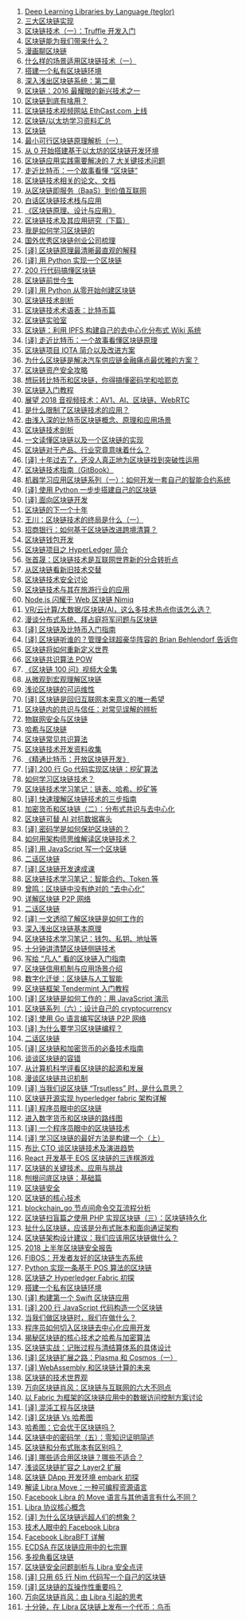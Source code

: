 1. [Deep Learning Libraries by Language (teglor)](https://weekly.manong.io/bounce?url=http%3A%2F%2Fwww.teglor.com%2Fb%2Fdeep-learning-libraries-language-cm569%2F%3Fhmsr%3Dtoutiao.io%26utm_medium%3Dtoutiao.io%26utm_source%3Dtoutiao.io&aid=3774&nid=89)
1. [三大区块链实现](https://weekly.manong.io/bounce?url=https%3A%2F%2Fqy.weixin.qq.com%2Fcgi-bin%2Fwap_getnewsmsg%3Faction%3Dget%26__biz%3DMzIyOTMyMzAyNQ%3D%3D%26mixuin%3DMjI2Nzc0NTE2ODU2MzQ5MTE2Ng%3D%3D%26mid%3D10000139%26idx%3D1%26sn%3D73d42fd80f3555acd9877405d7441c1b&aid=6411&nid=120)
1. [区块链技术（一）：Truffle 开发入门](https://weekly.manong.io/bounce?url=http%3A%2F%2Fwangxiaoming.com%2Fblog%2F2016%2F04%2F30%2Fblockchain-tech-truffle%2F&aid=6416&nid=120)
1. [区块链能为我们带来什么？](https://weekly.manong.io/bounce?url=https%3A%2F%2Fqy.weixin.qq.com%2Fcgi-bin%2Fwap_getnewsmsg%3Faction%3Dget%26__biz%3DMzIyOTMyMzAyNQ%3D%3D%26mixuin%3DMjI2Nzc0NTE2ODU2MzQ5MTE2Ng%3D%3D%26mid%3D10000139%26idx%3D1%26sn%3D73d42fd80f3555acd9877405d7441c1b%26scene%3D1%26from%3Dsinglemessage%26isappinstalled%3D0&aid=6642&nid=123)
1. [漫画聊区块链](https://weekly.manong.io/bounce?url=http%3A%2F%2Ftech.sina.com.cn%2Fz%2Fspecial%2Ftheme%2F2016-07-14%2Fdoc-ifxuapvw1975208.shtml&aid=6905&nid=127)
1. [什么样的场景适用区块链技术（一）](https://weekly.manong.io/bounce?url=http%3A%2F%2Frdcqii.hundsun.com%2Fportal%2Farticle%2F570.html&aid=6976&nid=128)
1. [搭建一个私有区块链环境](https://weekly.manong.io/bounce?url=http%3A%2F%2Ftoutiao.io%2Fj%2Fkbu055&aid=7471&nid=135)
1. [深入浅出区块链系统：第二章](https://weekly.manong.io/bounce?url=https%3A%2F%2Ftoutiao.io%2Fk%2Fh8dv0p&aid=7735&nid=139)
1. [区块链：2016 最耀眼的新兴技术之一](https://weekly.manong.io/bounce?url=http%3A%2F%2Fmp.weixin.qq.com%2Fs%3F__biz%3DMzI3MzEzMDI1OQ%3D%3D%26mid%3D2651815383%26idx%3D1%26sn%3Ddd55f73df9f054b4d1354675f76b2f61&aid=7922&nid=142)
1. [区块链到底有啥用？](https://weekly.manong.io/bounce?url=http%3A%2F%2Fmp.weixin.qq.com%2Fs%3F__biz%3DMzA5Mzk0MDU1Ng%3D%3D%26mid%3D2650893865%26idx%3D1%26sn%3Da9a5ec4388100528c69a2629725a6dc7&aid=7994&nid=143)
1. [区块链技术视频网站 EthCast.com 上线](https://weekly.manong.io/bounce?url=https%3A%2F%2Ftoutiao.io%2Fk%2Fts2aeh&aid=8056&nid=144)
1. [区块链/以太坊学习资料汇总](https://weekly.manong.io/bounce?url=https%3A%2F%2Ftoutiao.io%2Fk%2Fcn8t9m&aid=8157&nid=146)
1. [区块链](https://weekly.manong.io/bounce?url=http%3A%2F%2Ftoutiao.io%2Fsubjects%2F118131&aid=8504&nid=151)
1. [最小可行区块链原理解析（一）](https://weekly.manong.io/bounce?url=https%3A%2F%2Ftoutiao.io%2Fk%2F477gqe&aid=8482&nid=151)
1. [从 0 开始搭建基于以太坊的区块链开发环境](https://weekly.manong.io/bounce?url=https%3A%2F%2Ftoutiao.io%2Fk%2Fth5klx&aid=8839&nid=156)
1. [区块链应用实践需要解决的 7 大关键技术问题](https://weekly.manong.io/bounce?url=http%3A%2F%2Fmp.weixin.qq.com%2Fs%2F1ZI4oyaJhUlHDb-uJKh_sg&aid=9891&nid=171)
1. [走近比特币：一个故事看懂 “区块链”](https://weekly.manong.io/bounce?url=https%3A%2F%2Ftoutiao.io%2Fk%2Fwv71gy&aid=10171&nid=175)
1. [区块链技术相关的论文、文档](https://weekly.manong.io/bounce?url=https%3A%2F%2Ftoutiao.io%2Fk%2Fnw1fge&aid=10684&nid=182)
1. [从区块链即服务（BaaS）到价值互联网](https://weekly.manong.io/bounce?url=https%3A%2F%2Ftoutiao.io%2Fk%2Fxej9yb&aid=10638&nid=182)
1. [白话区块链技术栈与应用](https://weekly.manong.io/bounce?url=https%3A%2F%2Fmp.weixin.qq.com%2Fs%2FkuNtNekdsBYxoTtP6xxQqw&aid=10768&nid=183)
1. [《区块链原理、设计与应用》](https://weekly.manong.io/bounce?url=https%3A%2F%2Fitem.jd.com%2F12159265.html&aid=10780&nid=183)
1. [区块链技术及其应用研究（下篇）](https://weekly.manong.io/bounce?url=http%3A%2F%2Fmp.weixin.qq.com%2Fs%2FkYDPws0BHwIIEiv-aLZHgA&aid=10912&nid=185)
1. [我是如何学习区块链的](https://weekly.manong.io/bounce?url=https%3A%2F%2Ftoutiao.io%2Fk%2Fx6pxal&aid=10989&nid=186)
1. [国外优秀区块链创业公司梳理](https://weekly.manong.io/bounce?url=https%3A%2F%2Ftoutiao.io%2Fk%2Ffr3vc7&aid=11069&nid=187)
1. [[译] 区块链原理最清晰最直观的解释](https://weekly.manong.io/bounce?url=https%3A%2F%2Ftoutiao.io%2Fk%2F5agtrz&aid=11088&nid=187)
1. [[译] 用 Python 实现一个区块链](https://weekly.manong.io/bounce?url=https%3A%2F%2Ftoutiao.io%2Fk%2Fajwwg7&aid=11115&nid=188)
1. [200 行代码搞懂区块链](https://weekly.manong.io/bounce?url=http%3A%2F%2Fmp.weixin.qq.com%2Fs%2F9g-c3_YR4MJ3JWzrQN_b6A&aid=11183&nid=189)
1. [区块链前世今生](https://weekly.manong.io/bounce?url=http%3A%2F%2Fmp.weixin.qq.com%2Fs%2FHvWGFGtocC_wJbEI0R4Zdw&aid=11256&nid=190)
1. [[译] 用 Python 从零开始创建区块链](https://weekly.manong.io/bounce?url=https%3A%2F%2Ftoutiao.io%2Fk%2Fourzql&aid=11308&nid=191)
1. [区块链技术剖析](https://weekly.manong.io/bounce?url=http%3A%2F%2Ftoutiao.io%2Fsubjects%2F236847%23192&aid=11426&nid=192)
1. [区块链技术术语表：比特币篇](https://weekly.manong.io/bounce?url=https%3A%2F%2Ftoutiao.io%2Fk%2Fbdcg09&aid=11475&nid=193)
1. [区块链实验室](https://weekly.manong.io/bounce?url=http%3A%2F%2Ftoutiao.io%2Fsubjects%2F261521%23194&aid=11570&nid=194)
1. [区块链：利用 IPFS 构建自己的去中心化分布式 Wiki 系统](https://weekly.manong.io/bounce?url=https%3A%2F%2Ftoutiao.io%2Fk%2Fjpxhgu&aid=11701&nid=196)
1. [[译] 走近比特币：一个故事看懂区块链原理](https://weekly.manong.io/bounce?url=https%3A%2F%2Fmp.weixin.qq.com%2Fs%2FhoRLBOGfDOe57dEzdNzMoQ&aid=11763&nid=197)
1. [区块链项目 IOTA 简介以及改进方案](https://weekly.manong.io/bounce?url=http%3A%2F%2Fmp.weixin.qq.com%2Fs%2Fxq60VxQm-XgvS_Ow9xwcGw&aid=11846&nid=198)
1. [为什么区块链是解决汽车供应链金融痛点最优雅的方案？](https://weekly.manong.io/bounce?url=https%3A%2F%2Ftoutiao.io%2Fk%2Fp37rus&aid=11848&nid=198)
1. [区块链资产安全攻略](https://weekly.manong.io/bounce?url=https%3A%2F%2Ftoutiao.io%2Fk%2F3tz492&aid=11853&nid=198)
1. [想玩转比特币和区块链，你得搞懂密码学和哈耶克](https://weekly.manong.io/bounce?url=http%3A%2F%2Fmp.weixin.qq.com%2Fs%2FOPiJeu0yu1-Xzds3NTBVQg&aid=11918&nid=199)
1. [区块链入门教程](https://weekly.manong.io/bounce?url=https%3A%2F%2Ftoutiao.io%2Fk%2Fcrt0si&aid=11932&nid=199)
1. [展望 2018 音视频技术：AV1、AI、区块链、WebRTC](https://weekly.manong.io/bounce?url=http%3A%2F%2Fmp.weixin.qq.com%2Fs%2FlX9WWqSS0KGQddrOVqV-Jg&aid=11989&nid=200)
1. [是什么限制了区块链技术的应用？](https://weekly.manong.io/bounce?url=http%3A%2F%2Fmp.weixin.qq.com%2Fs%2FYecc71S-giEM1jZoP3u5Ow&aid=11993&nid=200)
1. [由浅入深的比特币区块链概念、原理和应用场景](https://weekly.manong.io/bounce?url=http%3A%2F%2Fmp.weixin.qq.com%2Fs%2FOwe2lPIbCph8A6F6WbBjPA&aid=12000&nid=200)
1. [区块链技术剖析](https://weekly.manong.io/bounce?url=http%3A%2F%2Ftoutiao.io%2Fsubjects%2F236847%23201&aid=12071&nid=201)
1. [一文读懂区块链以及一个区块链的实现](https://weekly.manong.io/bounce?url=https%3A%2F%2Fmp.weixin.qq.com%2Fs%2Fnz20Vge7jiwWaiiKBJOLzQ&aid=12075&nid=201)
1. [区块链对于产品、行业究竟意味着什么？](https://weekly.manong.io/bounce?url=http%3A%2F%2Fmp.weixin.qq.com%2Fs%2FhA1nkv_E114I-KouZxehdQ&aid=12076&nid=201)
1. [[译] 十年过去了，还没人真正地为区块链找到突破性运用](https://weekly.manong.io/bounce?url=https%3A%2F%2Fmp.weixin.qq.com%2Fs%2FfYnkWm983hHhWsf6lX2XSQ&aid=12077&nid=201)
1. [区块链技术指南（GitBook）](https://weekly.manong.io/bounce?url=https%3A%2F%2Ftoutiao.io%2Fk%2Fj2n2ea&aid=12078&nid=201)
1. [机器学习应用区块链系列（一）：如何开发一套自己的智能合约系统](https://weekly.manong.io/bounce?url=http%3A%2F%2Fmp.weixin.qq.com%2Fs%2Fo0gIQCRIHuOmAZAH7EkVaA&aid=12124&nid=202)
1. [[译] 使用 Python 一步步搭建自己的区块链](https://weekly.manong.io/bounce?url=https%3A%2F%2Ftoutiao.io%2Fk%2Fb44hrc&aid=12142&nid=202)
1. [[译] 面向区块链开发](https://weekly.manong.io/bounce?url=https%3A%2F%2Ftoutiao.io%2Fk%2F5e1t96&aid=12149&nid=202)
1. [区块链的下一个十年](https://weekly.manong.io/bounce?url=http%3A%2F%2Fmp.weixin.qq.com%2Fs%2FvUQY5bjxG81IFQ4ZD1mUag&aid=12150&nid=202)
1. [王川：区块链技术的终局是什么（一）](https://weekly.manong.io/bounce?url=http%3A%2F%2Fmp.weixin.qq.com%2Fs%2FpsPVNu2EMUfcEXiUstAVOA&aid=12151&nid=202)
1. [招商银行：如何基于区块链改进跨境清算？](https://weekly.manong.io/bounce?url=https%3A%2F%2Ftoutiao.io%2Fk%2F51zmux&aid=12152&nid=202)
1. [区块链钱包开发](https://weekly.manong.io/bounce?url=https%3A%2F%2Ftoutiao.io%2Fk%2F2g3c55&aid=12153&nid=202)
1. [区块链项目之 HyperLedger 简介](https://weekly.manong.io/bounce?url=https%3A%2F%2Ftoutiao.io%2Fk%2Fhjvdq5&aid=12154&nid=202)
1. [张首晟：区块链技术是互联网世界新的分合转折点](https://weekly.manong.io/bounce?url=http%3A%2F%2Fmp.weixin.qq.com%2Fs%2FO7QGvnGCb9s2U_Bdrqaemw&aid=12225&nid=203)
1. [从区块链看新旧技术交替](https://weekly.manong.io/bounce?url=http%3A%2F%2Fmp.weixin.qq.com%2Fs%2FyMIkOEKTm79rJUVjKpEfWQ&aid=12226&nid=203)
1. [区块链技术安全讨论](https://weekly.manong.io/bounce?url=http%3A%2F%2Fmp.weixin.qq.com%2Fs%2FnJFii2oTEzKTnQNW04FXUQ&aid=12227&nid=203)
1. [区块链技术与其在旅游行业的应用](https://weekly.manong.io/bounce?url=http%3A%2F%2Fmp.weixin.qq.com%2Fs%2FsYVGamt_k-7C0RynTWkFZQ&aid=12228&nid=203)
1. [Node.js 闪耀于 Web 区块链 Nimiq](https://weekly.manong.io/bounce?url=https%3A%2F%2Ftoutiao.io%2Fk%2Fml3dtt&aid=12231&nid=203)
1. [VR/云计算/大数据/区块链/AI，这么多技术热点你该怎么选？](https://weekly.manong.io/bounce?url=https%3A%2F%2Fmp.weixin.qq.com%2Fs%2FqHZMEq4cqQDHMT3dgn9xjA&aid=12193&nid=203)
1. [漫谈分布式系统、拜占庭将军问题与区块链](https://weekly.manong.io/bounce?url=http%3A%2F%2Fmp.weixin.qq.com%2Fs%2FtngWdvoev8SQiyKt1gy5vw&aid=12267&nid=204)
1. [[译] 区块链及比特币入门指南](https://weekly.manong.io/bounce?url=http%3A%2F%2Fmp.weixin.qq.com%2Fs%2FHJARCiAIMoqkXpvv44j5og&aid=12300&nid=204)
1. [[译] 区块链听谁的？管理全球超豪华阵容的 Brian Behlendorf 告诉你](https://weekly.manong.io/bounce?url=http%3A%2F%2Fmp.weixin.qq.com%2Fs%2Fxg_YDEz6LUgd5S0l2xCxIA&aid=12301&nid=204)
1. [区块链将如何重新定义世界](https://weekly.manong.io/bounce?url=https%3A%2F%2Ftoutiao.io%2Fk%2Fcz4clx&aid=12361&nid=205)
1. [区块链共识算法 POW](https://weekly.manong.io/bounce?url=https%3A%2F%2Ftoutiao.io%2Fk%2Fw20hv5&aid=12362&nid=205)
1. [《区块链 100 问》视频大全集](https://weekly.manong.io/bounce?url=http%3A%2F%2Fmp.weixin.qq.com%2Fs%2FUeijoW64b_gYJRUnUg0VlQ&aid=12363&nid=205)
1. [从微观到宏观理解区块链](https://weekly.manong.io/bounce?url=https%3A%2F%2Ftoutiao.io%2Fk%2F0ti089&aid=12364&nid=205)
1. [浅论区块链的可运维性](https://weekly.manong.io/bounce?url=http%3A%2F%2Fmp.weixin.qq.com%2Fs%2FRHZBQlqtCca7Eod2OEozcg&aid=12365&nid=205)
1. [[译] 区块链是回归互联网本来意义的唯一希望](https://weekly.manong.io/bounce?url=https%3A%2F%2Fmp.weixin.qq.com%2Fs%2Fp55PvP8iP8PReL8zxw9ROA&aid=12433&nid=206)
1. [区块链内的共识与信任：对常见误解的辨析](https://weekly.manong.io/bounce?url=http%3A%2F%2Fmp.weixin.qq.com%2Fs%2FtmBdwyvXIl4FnFk-fm9-Zw&aid=12434&nid=206)
1. [物联网安全与区块链](https://weekly.manong.io/bounce?url=http%3A%2F%2Fmp.weixin.qq.com%2Fs%2F0jxLEd4oTcqKsOE3yF-b6Q&aid=12435&nid=206)
1. [哈希与区块链](https://weekly.manong.io/bounce?url=https%3A%2F%2Ftoutiao.io%2Fk%2Frl885z&aid=12436&nid=206)
1. [区块链常见共识算法](https://weekly.manong.io/bounce?url=https%3A%2F%2Ftoutiao.io%2Fk%2Fz2tp89&aid=12437&nid=206)
1. [区块链技术开发资料收集](https://weekly.manong.io/bounce?url=https%3A%2F%2Ftoutiao.io%2Fk%2Fmqfm2l&aid=12438&nid=206)
1. [《精通比特币：开放区块链开发》](https://weekly.manong.io/bounce?url=https%3A%2F%2Ftoutiao.io%2Fk%2Fn135lq&aid=12441&nid=206)
1. [[译] 200 行 Go 代码实现区块链：挖矿算法](https://weekly.manong.io/bounce?url=https%3A%2F%2Fmp.weixin.qq.com%2Fs%2FNf7qg1nWaFYsO6x-yVyzxg&aid=12500&nid=207)
1. [如何学习区块链技术？](https://weekly.manong.io/bounce?url=https%3A%2F%2Ftoutiao.io%2Fk%2Fmzu3tv&aid=12502&nid=207)
1. [区块链技术学习笔记：链表、哈希、挖矿等](https://weekly.manong.io/bounce?url=http%3A%2F%2Fmp.weixin.qq.com%2Fs%2FwOAqfUrevdlIkdl1qWLHOA&aid=12503&nid=207)
1. [[译] 快速理解区块链技术的三步指南](https://weekly.manong.io/bounce?url=http%3A%2F%2Fmp.weixin.qq.com%2Fs%2FnzatQ1HkwHRfaFgrPdNgMA&aid=12504&nid=207)
1. [加密货币和区块链（二）：分布式共识与去中心化](https://weekly.manong.io/bounce?url=https%3A%2F%2Ftoutiao.io%2Fk%2Fsox15f&aid=12505&nid=207)
1. [区块链可替 AI 对抗数据寡头](https://weekly.manong.io/bounce?url=https%3A%2F%2Fmp.weixin.qq.com%2Fs%2F1Yy0HSc-6Bt_wgwQ6_ztKg&aid=12506&nid=207)
1. [[译] 密码学是如何保护区块链的？](https://weekly.manong.io/bounce?url=https%3A%2F%2Ftoutiao.io%2Fk%2Fa78bf1&aid=12507&nid=207)
1. [如何用架构师思维解读区块链技术？](https://weekly.manong.io/bounce?url=http%3A%2F%2Fmp.weixin.qq.com%2Fs%2FjyXsazsCGbStJFVT7el9vg&aid=12545&nid=208)
1. [[译] 用 JavaScript 写一个区块链](https://weekly.manong.io/bounce?url=https%3A%2F%2Ftoutiao.io%2Fk%2Fceyldf&aid=12568&nid=208)
1. [二话区块链](https://weekly.manong.io/bounce?url=http%3A%2F%2Ftoutiao.io%2Fsubjects%2F13402%23208&aid=12612&nid=208)
1. [[译] 区块链开发速成课](https://weekly.manong.io/bounce?url=https%3A%2F%2Ftoutiao.io%2Fk%2Fj2xlez&aid=12571&nid=208)
1. [区块链技术学习笔记：智能合约、Token 等](https://weekly.manong.io/bounce?url=http%3A%2F%2Fmp.weixin.qq.com%2Fs%2F-QgTqexfw9KAjuNMiztJ9g&aid=12572&nid=208)
1. [曾鸣：区块链中没有绝对的 “去中心化”](https://weekly.manong.io/bounce?url=http%3A%2F%2Fmp.weixin.qq.com%2Fs%2FZ5123TIKAS6X7MZ6jzvRZQ&aid=12573&nid=208)
1. [详解区块链 P2P 网络](https://weekly.manong.io/bounce?url=https%3A%2F%2Ftoutiao.io%2Fk%2Fnunomi&aid=12574&nid=208)
1. [二话区块链](https://weekly.manong.io/bounce?url=http%3A%2F%2Ftoutiao.io%2Fsubjects%2F13402%23209&aid=12680&nid=209)
1. [[译] 一文透彻了解区块链是如何工作的](https://weekly.manong.io/bounce?url=http%3A%2F%2Fmp.weixin.qq.com%2Fs%2F8tmcKd3ErCb4jVQwMetw7w&aid=12644&nid=209)
1. [深入浅出区块链基本原理](https://weekly.manong.io/bounce?url=https%3A%2F%2Ftoutiao.io%2Fk%2F9jh1fu&aid=12645&nid=209)
1. [区块链技术学习笔记：钱包、私钥、地址等](https://weekly.manong.io/bounce?url=http%3A%2F%2Fmp.weixin.qq.com%2Fs%2FjOQo7SDV5eBhaCpTW039TA&aid=12646&nid=209)
1. [十分钟讲清楚区块链侧链技术](https://weekly.manong.io/bounce?url=http%3A%2F%2Fmp.weixin.qq.com%2Fs%2FhrJt3ZAT1lkV7pTQiBAGeQ&aid=12648&nid=209)
1. [写给 “凡人” 看的区块链入门指南](https://weekly.manong.io/bounce?url=https%3A%2F%2Fmp.weixin.qq.com%2Fs%3F__biz%3DMzIxMjAzMDA1MQ%3D%3D%26mid%3D2648946078%26idx%3D1%26sn%3Daa61a54fee1e19a3286e5383cc8fa966&aid=12726&nid=210)
1. [区块链信用机制与应用场景介绍](https://weekly.manong.io/bounce?url=https%3A%2F%2Ftoutiao.io%2Fk%2Fuqftnl&aid=12727&nid=210)
1. [数字化迁徙：区块链与人工智能](https://weekly.manong.io/bounce?url=https%3A%2F%2Fmp.weixin.qq.com%2Fs%2Fc6ZWpYpHQ-ztXfenmTH_iA&aid=12728&nid=210)
1. [区块链框架 Tendermint 入门教程](https://weekly.manong.io/bounce?url=https%3A%2F%2Ftoutiao.io%2Fk%2Fnlazua&aid=12729&nid=210)
1. [[译] 区块链是如何工作的：用 JavaScript 演示](https://weekly.manong.io/bounce?url=https%3A%2F%2Ftoutiao.io%2Fk%2Fskhyep&aid=12809&nid=211)
1. [区块链系列（六）：设计自己的 cryptocurrency](https://weekly.manong.io/bounce?url=http%3A%2F%2Fmp.weixin.qq.com%2Fs%2FmU2XZLL26YaTY5q4KCMVBg&aid=12810&nid=211)
1. [[译] 使用 Go 语言编写区块链 P2P 网络](https://weekly.manong.io/bounce?url=http%3A%2F%2Fmp.weixin.qq.com%2Fs%2F2daFH9Ej5fVlWmpsN5HZzw&aid=12851&nid=212)
1. [[译] 为什么要学习区块链编程？](https://weekly.manong.io/bounce?url=https%3A%2F%2Fmp.weixin.qq.com%2Fs%2Fp9V9DaDem0djwaK5pX93RQ&aid=12855&nid=212)
1. [二话区块链](https://weekly.manong.io/bounce?url=http%3A%2F%2Ftoutiao.io%2Fsubjects%2F13402%23213&aid=12959&nid=213)
1. [[译] 区块链和加密货币的必备技术指南](https://weekly.manong.io/bounce?url=https%3A%2F%2Fmp.weixin.qq.com%2Fs%2FPfgEdU9O-k7EhKGRZ0Hi6A&aid=12931&nid=213)
1. [谈谈区块链的容错](https://weekly.manong.io/bounce?url=https%3A%2F%2Fmp.weixin.qq.com%2Fs%2FR14b9hCpR-wNxcEiK3qSOA&aid=12932&nid=213)
1. [从计算机科学评看区块链的起源和发展](https://weekly.manong.io/bounce?url=https%3A%2F%2Fmp.weixin.qq.com%2Fs%2FRCEv1Ul-anXfPk_1_rAD-w&aid=12994&nid=214)
1. [漫谈区块链共识机制](https://weekly.manong.io/bounce?url=https%3A%2F%2Ftoutiao.io%2Fk%2Fvgjcd6&aid=12996&nid=214)
1. [[译] 当我们说区块链 “Trsutless” 时，是什么意思？](https://weekly.manong.io/bounce?url=https%3A%2F%2Fmp.weixin.qq.com%2Fs%2FHVn57m-q-IaqiJNz7-vnCw&aid=13072&nid=215)
1. [区块链开源实现 hyperledger fabric 架构详解](https://weekly.manong.io/bounce?url=https%3A%2F%2Ftoutiao.io%2Fk%2Fzu4wt8&aid=13126&nid=216)
1. [[译] 程序员眼中的区块链](https://weekly.manong.io/bounce?url=https%3A%2F%2Ftoutiao.io%2Fk%2Fp9qvqb&aid=13127&nid=216)
1. [进入数字货币和区块链的路线图](https://weekly.manong.io/bounce?url=https%3A%2F%2Fmp.weixin.qq.com%2Fs%2FKohGQwdIa6tjwI1jJaxiag&aid=13209&nid=217)
1. [[译] 一个程序员眼中的区块链技术](https://weekly.manong.io/bounce?url=https%3A%2F%2Fmp.weixin.qq.com%2Fs%2F2xlXmoEOsLDfC34YwNFTWQ&aid=13210&nid=217)
1. [[译] 学习区块链的最好方法是构建一个（上）](https://weekly.manong.io/bounce?url=https%3A%2F%2Fmp.weixin.qq.com%2Fs%2FbIxn8vvmrgqML6vAMT3XmA&aid=13280&nid=218)
1. [布比 CTO 谈区块链技术及演进趋势](https://weekly.manong.io/bounce?url=https%3A%2F%2Fmp.weixin.qq.com%2Fs%2FCqEaGhyMxw09kd4ytwdEOw&aid=13348&nid=219)
1. [React 开发基于 EOS 区块链的三连棋游戏](https://weekly.manong.io/bounce?url=https%3A%2F%2Ftoutiao.io%2Fk%2F47loh8&aid=13374&nid=219)
1. [区块链的关键技术、应用与挑战](https://weekly.manong.io/bounce?url=https%3A%2F%2Fmp.weixin.qq.com%2Fs%2FD6fjo17qA0StIOSvEiLCVA&aid=13418&nid=220)
1. [刨根问底区块链：基础篇](https://weekly.manong.io/bounce?url=https%3A%2F%2Ftoutiao.io%2Fk%2Ft0bz0y&aid=13419&nid=220)
1. [区块链安全](https://weekly.manong.io/bounce?url=http%3A%2F%2Ftoutiao.io%2Fsubjects%2F342578%23221&aid=13508&nid=221)
1. [区块链的核心技术](https://weekly.manong.io/bounce?url=https%3A%2F%2Fmp.weixin.qq.com%2Fs%2F8KFLiEmc7VG10BaHXUYAAw&aid=13606&nid=223)
1. [blockchain_go 节点间命令交互流程分析](https://weekly.manong.io/bounce?url=https%3A%2F%2Ftoutiao.io%2Fk%2Fodj5im&aid=13608&nid=223)
1. [区块链扫盲篇之使用 PHP 实现区块链（三）：区块链持久化](https://weekly.manong.io/bounce?url=https%3A%2F%2Fmp.weixin.qq.com%2Fs%2FP4gyfOn6UBgHhByO_PwYeA&aid=13676&nid=224)
1. [扯什么区块链，应该是分布式账本和面向通证架构](https://weekly.manong.io/bounce?url=https%3A%2F%2Fmp.weixin.qq.com%2Fs%2FTbq7FsPT6NRRRiFkpDph1A&aid=13747&nid=225)
1. [区块链架构设计建议：我们应该用区块链做什么？](https://weekly.manong.io/bounce?url=https%3A%2F%2Fmp.weixin.qq.com%2Fs%2Fl4DrvtMr5W5tmdMgAnXQcw&aid=13793&nid=226)
1. [2018 上半年区块链安全报告](https://weekly.manong.io/bounce?url=https%3A%2F%2Ftoutiao.io%2Fk%2Fshep8z&aid=13809&nid=226)
1. [FIBOS：开发者友好的区块链生态系统](https://weekly.manong.io/bounce?url=https%3A%2F%2Ftoutiao.io%2Fk%2Fb6b9vz&aid=13810&nid=226)
1. [Python 实现一条基于 POS 算法的区块链](https://weekly.manong.io/bounce?url=https%3A%2F%2Ftoutiao.io%2Fk%2Fst8k0m&aid=13871&nid=227)
1. [区块链之 Hyperledger Fabric 初探](https://weekly.manong.io/bounce?url=https%3A%2F%2Fmp.weixin.qq.com%2Fs%2FtYKof85wpYZp5dSq-1FI-w&aid=13941&nid=228)
1. [搭建一个私有区块链环境](https://weekly.manong.io/bounce?url=https%3A%2F%2Fmp.weixin.qq.com%2Fs%2FAeuTPRKk4JkGKy7Mk4VA1g&aid=13942&nid=228)
1. [[译] 构建第一个 Swift 区块链应用](https://weekly.manong.io/bounce?url=https%3A%2F%2Ftoutiao.io%2Fk%2Fo6erlm&aid=13995&nid=229)
1. [[译] 200 行 JavaScript 代码构造一个区块链](https://weekly.manong.io/bounce?url=https%3A%2F%2Fmp.weixin.qq.com%2Fs%2F9lH0Wx8KSW9UobVnw_vT6Q&aid=14005&nid=229)
1. [当我们做区块链时，我们在做什么？](https://weekly.manong.io/bounce?url=https%3A%2F%2Ftoutiao.io%2Fk%2F68ioq4&aid=14006&nid=229)
1. [程序员如何切入区块链去中心化应用开发](https://weekly.manong.io/bounce?url=https%3A%2F%2Ftoutiao.io%2Fk%2F05zs1q&aid=14146&nid=231)
1. [揭秘区块链的核心技术之哈希与加密算法](https://weekly.manong.io/bounce?url=https%3A%2F%2Fmp.weixin.qq.com%2Fs%3F__biz%3DMzI2MTExOTA3Nw%3D%3D%26mid%3D2650502074%26idx%3D1%26sn%3D14fa08c00e3fa2d089fa6388952b7940&aid=14342&nid=234)
1. [区块链实战：记账过程与清结算体系的具体设计](https://weekly.manong.io/bounce?url=https%3A%2F%2Fmp.weixin.qq.com%2Fs%2F0-k4qblJ0feeJOAyyQEXcQ&aid=14475&nid=236)
1. [[译] 区块链扩展之路：Plasma 和 Cosmos（一）](https://weekly.manong.io/bounce?url=https%3A%2F%2Fmp.weixin.qq.com%2Fs%2FQBFPgComHDulXR9hBxMZqQ&aid=14538&nid=237)
1. [[译] WebAssembly 和区块链计算的未来](https://weekly.manong.io/bounce?url=https%3A%2F%2Fmp.weixin.qq.com%2Fs%2Fwd6VwOdSm4gEJWfuwpShDA&aid=14700&nid=239)
1. [区块链的技术世界观](https://weekly.manong.io/bounce?url=https%3A%2F%2Ftoutiao.io%2Fk%2Fa9iakb&aid=14795&nid=241)
1. [万向区块链肖风：区块链与互联网的六大不同点](https://weekly.manong.io/bounce?url=https%3A%2F%2Fmp.weixin.qq.com%2Fs%2FzBykb2zjttUsTAijFbrxyg&aid=14796&nid=241)
1. [以 Fabric 为框架的区块链应用中的数据访问控制方案讨论](https://weekly.manong.io/bounce?url=https%3A%2F%2Fmp.weixin.qq.com%2Fs%2FApAUN2Pl1ygoMG_IgCN9Jw&aid=15127&nid=246)
1. [[译] 混沌工程与区块链](https://weekly.manong.io/bounce?url=https%3A%2F%2Fmp.weixin.qq.com%2Fs%2FPmxs_-V3Senb4e6uQNxMvQ&aid=15188&nid=247)
1. [[译] 区块链 Vs 哈希图](https://weekly.manong.io/bounce?url=https%3A%2F%2Fmp.weixin.qq.com%2Fs%2FaCMGCJG1JeeScSLs2JvDYQ&aid=15327&nid=249)
1. [哈希图：它会优于区块链吗？](https://weekly.manong.io/bounce?url=https%3A%2F%2Fmp.weixin.qq.com%2Fs%2FhC_HZFcKvKst6spdDmVEUw&aid=15408&nid=250)
1. [区块链中的密码学（五）：零知识证明简述](https://weekly.manong.io/bounce?url=https%3A%2F%2Ftoutiao.io%2Fk%2Fm7zv0i&aid=15409&nid=250)
1. [区块链和分布式账本有区别吗？](https://weekly.manong.io/bounce?url=https%3A%2F%2Fmp.weixin.qq.com%2Fs%2FkkExrqN9L0BBrgLw4QqQ0A&aid=15549&nid=252)
1. [[译] 哪些适合用区块链？哪些不适合？](https://weekly.manong.io/bounce?url=https%3A%2F%2Fmp.weixin.qq.com%2Fs%2FJqbcai5oKUkxisi4vFYVjQ&aid=15882&nid=257)
1. [浅谈区块链扩容之 Layer2 扩展](https://weekly.manong.io/bounce?url=https%3A%2F%2Ftoutiao.io%2Fk%2Fm16fdj&aid=16115&nid=260)
1. [区块链 DApp 开发环境 embark 初探](https://weekly.manong.io/bounce?url=https%3A%2F%2Ftoutiao.io%2Fk%2F6qw4ue&aid=16192&nid=261)
1. [解读 Libra Move：一种可编程资源语言](https://weekly.manong.io/bounce?url=https%3A%2F%2Ftoutiao.io%2Fk%2Fzxk8va&aid=16840&nid=268)
1. [Facebook Libra 的 Move 语言与其他语言有什么不同？](https://weekly.manong.io/bounce?url=https%3A%2F%2Fmp.weixin.qq.com%2Fs%2FksHWMB_Q5At31qteoFEw9g&aid=16923&nid=269)
1. [Libra 协议核心概念](https://weekly.manong.io/bounce?url=https%3A%2F%2Ftoutiao.io%2Fk%2Flw5ezf&aid=16872&nid=269)
1. [[译] 为什么区块链远超人们的想象？](https://weekly.manong.io/bounce?url=https%3A%2F%2Fmp.weixin.qq.com%2Fs%2F-Px7UEQVBRuUzp_VKKYwpA&aid=16886&nid=269)
1. [技术人眼中的 Facebook Libra](https://weekly.manong.io/bounce?url=https%3A%2F%2Ftoutiao.io%2Fk%2Fuzh3fh&aid=16898&nid=269)
1. [Facebook LibraBFT 详解](https://weekly.manong.io/bounce?url=https%3A%2F%2Ftoutiao.io%2Fk%2F2w52fd&aid=17039&nid=271)
1. [ECDSA 在区块链应用中的七宗罪](https://weekly.manong.io/bounce?url=https%3A%2F%2Fmp.weixin.qq.com%2Fs%2FxQCxTUgTTkIUkZ88Iqm0Hg&aid=17142&nid=272)
1. [多视角看区块链](https://weekly.manong.io/bounce?url=https%3A%2F%2Fmp.weixin.qq.com%2Fs%3F__biz%3DMzU4MTgyOTk1Mw%3D%3D%26mid%3D2247483729%26idx%3D1%26sn%3Dd91f6b087d6b5a1cbb906600da2835de&aid=17262&nid=274)
1. [区块链安全问题剖析与 Libra 安全点评](https://weekly.manong.io/bounce?url=https%3A%2F%2Ftoutiao.io%2Fk%2F9sh3ys2&aid=17338&nid=275)
1. [[译] 只用 65 行 Nim 代码写一个自己的区块链](https://weekly.manong.io/bounce?url=https%3A%2F%2Ftoutiao.io%2Fk%2Fdfrs74i&aid=17417&nid=276)
1. [[译] 区块链的互操作性重要吗？](https://weekly.manong.io/bounce?url=https%3A%2F%2Fmp.weixin.qq.com%2Fs%2FfJ9qDFM5eNNpnVjDlT9QQA&aid=17486&nid=277)
1. [万向区块链肖风：由 Libra 引起的思考](https://weekly.manong.io/bounce?url=https%3A%2F%2Fmp.weixin.qq.com%2Fs%2FAiTfzawWUAufyUCFJmws6g&aid=17696&nid=280)
1. [十分钟，在 Libra 区块链上发布一个代币：鸟币](https://weekly.manong.io/bounce?url=https%3A%2F%2Ftoutiao.io%2Fk%2Fphgxa74&aid=17842&nid=282)
